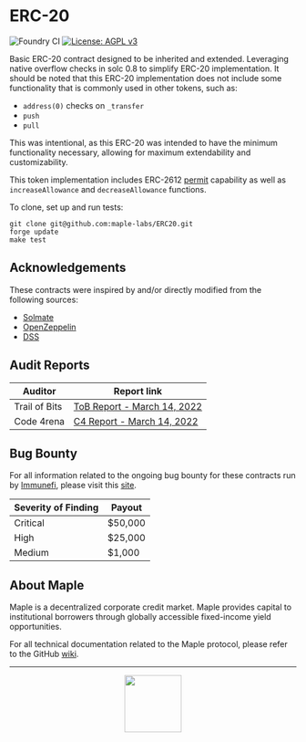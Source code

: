 # ERC-20

![Foundry CI](https://github.com/maple-labs/erc20/actions/workflows/push-to-main.yml/badge.svg) [![License: AGPL v3](https://img.shields.io/badge/License-AGPL%20v3-blue.svg)](https://www.gnu.org/licenses/agpl-3.0)

Basic ERC-20 contract designed to be inherited and extended. Leveraging native overflow checks in solc 0.8 to simplify ERC-20 implementation. It should be noted that this ERC-20 implementation does not include some functionality that is commonly used in other tokens, such as:
- `address(0)` checks on `_transfer`
- `push`
- `pull`

This was intentional, as this ERC-20 was intended to have the minimum functionality necessary, allowing for maximum extendability and customizability.

This token implementation includes ERC-2612 [permit](https://eips.ethereum.org/EIPS/eip-2612) capability as well as `increaseAllowance` and `decreaseAllowance` functions.

To clone, set up and run tests:
```
git clone git@github.com:maple-labs/ERC20.git
forge update
make test
```

## Acknowledgements
These contracts were inspired by and/or directly modified from the following sources:
- [Solmate](https://github.com/Rari-Capital/solmate)
- [OpenZeppelin](https://github.com/OpenZeppelin/openzeppelin-contracts)
- [DSS](https://github.com/makerdao/dss)

## Audit Reports
| Auditor | Report link |
|---|---|
| Trail of Bits | [ToB Report - March 14, 2022](https://docs.google.com/viewer?url=https://github.com/maple-labs/maple-core/files/8507237/Maple.Finance.-.Final.Report.-.Fixes.pdf) |
| Code 4rena | [C4 Report - March 14, 2022](https://code4rena.com/reports/2022-03-maple/) |

## Bug Bounty

For all information related to the ongoing bug bounty for these contracts run by [Immunefi](https://immunefi.com/), please visit this [site](https://immunefi.com/bounty/maple/). 

| Severity of Finding | Payout |
|---|---|
| Critical | $50,000 |
| High | $25,000 |
| Medium | $1,000 |

## About Maple
Maple is a decentralized corporate credit market. Maple provides capital to institutional borrowers through globally accessible fixed-income yield opportunities.

For all technical documentation related to the Maple protocol, please refer to the GitHub [wiki](https://github.com/maple-labs/maple-core/wiki).

---

<p align="center">
  <img src="https://user-images.githubusercontent.com/44272939/116272804-33e78d00-a74f-11eb-97ab-77b7e13dc663.png" height="100" />
</p>
